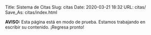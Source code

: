 Title: Sistema de Citas
Slug: citas
Date: 2020-03-21 18:32
URL: citas/
Save_As: citas/index.html

**AVISO:** Esta página está en modo de prueba. Estamos trabajando en escribir su contenido. ¡Regresa pronto!
